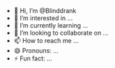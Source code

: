 - 👋 Hi, I’m @Blinddrank
- 👀 I’m interested in ...
- 🌱 I’m currently learning ...
- 💞️ I’m looking to collaborate on ...
- 📫 How to reach me ...
- 😄 Pronouns: ...
- ⚡ Fun fact: ...

<!---
Blinddrank/Blinddrank is a ✨ special ✨ repository because its `README.md` (this file) appears on your GitHub profile.
You can click the Preview link to take a look at your changes.
--->
